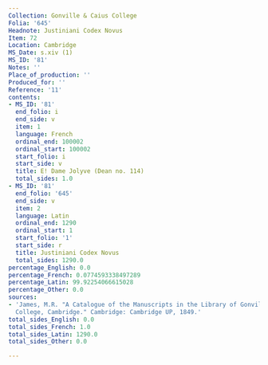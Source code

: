 ```yaml
---
Collection: Gonville & Caius College
Folia: '645'
Headnote: Justiniani Codex Novus
Item: 72
Location: Cambridge
MS_Date: s.xiv (1)
MS_ID: '81'
Notes: ''
Place_of_production: ''
Produced_for: ''
Reference: '11'
contents:
- MS_ID: '81'
  end_folio: i
  end_side: v
  item: 1
  language: French
  ordinal_end: 100002
  ordinal_start: 100002
  start_folio: i
  start_side: v
  title: E! Dame Jolyve (Dean no. 114)
  total_sides: 1.0
- MS_ID: '81'
  end_folio: '645'
  end_side: v
  item: 2
  language: Latin
  ordinal_end: 1290
  ordinal_start: 1
  start_folio: '1'
  start_side: r
  title: Justiniani Codex Novus
  total_sides: 1290.0
percentage_English: 0.0
percentage_French: 0.0774593338497289
percentage_Latin: 99.92254066615028
percentage_Other: 0.0
sources:
- 'James, M.R. "A Catalogue of the Manuscripts in the Library of Gonville and Caius
  College, Cambridge." Cambridge: Cambridge UP, 1849.'
total_sides_English: 0.0
total_sides_French: 1.0
total_sides_Latin: 1290.0
total_sides_Other: 0.0

---
```

